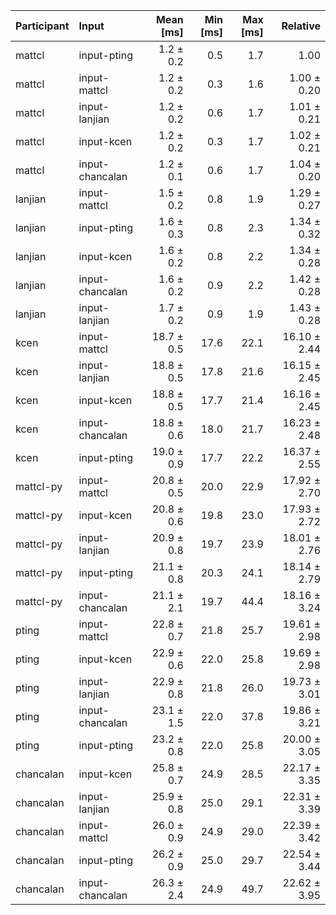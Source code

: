 | Participant | Input | Mean [ms] | Min [ms] | Max [ms] | Relative |
|:---|:---|---:|---:|---:|---:|
| mattcl | input-pting | 1.2 ± 0.2 | 0.5 | 1.7 | 1.00 |
| mattcl | input-mattcl | 1.2 ± 0.2 | 0.3 | 1.6 | 1.00 ± 0.20 |
| mattcl | input-lanjian | 1.2 ± 0.2 | 0.6 | 1.7 | 1.01 ± 0.21 |
| mattcl | input-kcen | 1.2 ± 0.2 | 0.3 | 1.7 | 1.02 ± 0.21 |
| mattcl | input-chancalan | 1.2 ± 0.1 | 0.6 | 1.7 | 1.04 ± 0.20 |
| lanjian | input-mattcl | 1.5 ± 0.2 | 0.8 | 1.9 | 1.29 ± 0.27 |
| lanjian | input-pting | 1.6 ± 0.3 | 0.8 | 2.3 | 1.34 ± 0.32 |
| lanjian | input-kcen | 1.6 ± 0.2 | 0.8 | 2.2 | 1.34 ± 0.28 |
| lanjian | input-chancalan | 1.6 ± 0.2 | 0.9 | 2.2 | 1.42 ± 0.28 |
| lanjian | input-lanjian | 1.7 ± 0.2 | 0.9 | 1.9 | 1.43 ± 0.28 |
| kcen | input-mattcl | 18.7 ± 0.5 | 17.6 | 22.1 | 16.10 ± 2.44 |
| kcen | input-lanjian | 18.8 ± 0.5 | 17.8 | 21.6 | 16.15 ± 2.45 |
| kcen | input-kcen | 18.8 ± 0.5 | 17.7 | 21.4 | 16.16 ± 2.45 |
| kcen | input-chancalan | 18.8 ± 0.6 | 18.0 | 21.7 | 16.23 ± 2.48 |
| kcen | input-pting | 19.0 ± 0.9 | 17.7 | 22.2 | 16.37 ± 2.55 |
| mattcl-py | input-mattcl | 20.8 ± 0.5 | 20.0 | 22.9 | 17.92 ± 2.70 |
| mattcl-py | input-kcen | 20.8 ± 0.6 | 19.8 | 23.0 | 17.93 ± 2.72 |
| mattcl-py | input-lanjian | 20.9 ± 0.8 | 19.7 | 23.9 | 18.01 ± 2.76 |
| mattcl-py | input-pting | 21.1 ± 0.8 | 20.3 | 24.1 | 18.14 ± 2.79 |
| mattcl-py | input-chancalan | 21.1 ± 2.1 | 19.7 | 44.4 | 18.16 ± 3.24 |
| pting | input-mattcl | 22.8 ± 0.7 | 21.8 | 25.7 | 19.61 ± 2.98 |
| pting | input-kcen | 22.9 ± 0.6 | 22.0 | 25.8 | 19.69 ± 2.98 |
| pting | input-lanjian | 22.9 ± 0.8 | 21.8 | 26.0 | 19.73 ± 3.01 |
| pting | input-chancalan | 23.1 ± 1.5 | 22.0 | 37.8 | 19.86 ± 3.21 |
| pting | input-pting | 23.2 ± 0.8 | 22.0 | 25.8 | 20.00 ± 3.05 |
| chancalan | input-kcen | 25.8 ± 0.7 | 24.9 | 28.5 | 22.17 ± 3.35 |
| chancalan | input-lanjian | 25.9 ± 0.8 | 25.0 | 29.1 | 22.31 ± 3.39 |
| chancalan | input-mattcl | 26.0 ± 0.9 | 24.9 | 29.0 | 22.39 ± 3.42 |
| chancalan | input-pting | 26.2 ± 0.9 | 25.0 | 29.7 | 22.54 ± 3.44 |
| chancalan | input-chancalan | 26.3 ± 2.4 | 24.9 | 49.7 | 22.62 ± 3.95 |

